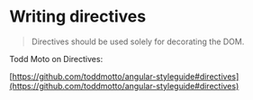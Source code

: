 # Writing directives


> Directives should be used solely for decorating the DOM.

Todd Moto on Directives: 

[https://github.com/toddmotto/angular-styleguide#directives](https://github.com/toddmotto/angular-styleguide#directives)